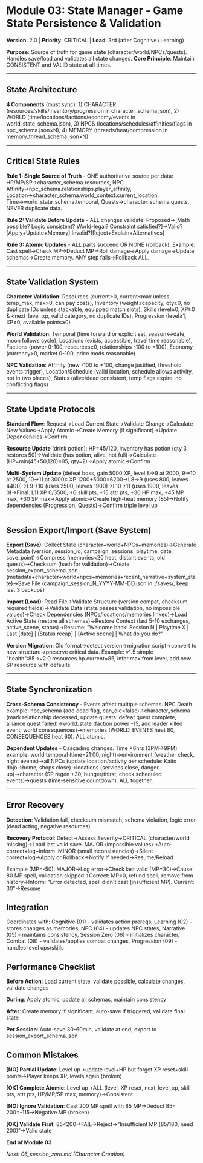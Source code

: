 # Module 03: State Manager - Game State Persistence & Validation

**Version**: 2.0 | **Priority**: CRITICAL | **Load**: 3rd (after Cognitive+Learning)

**Purpose**: Source of truth for game state (character/world/NPCs/quests). Handles save/load and validates all state changes. **Core Principle**: Maintain CONSISTENT and VALID state at all times.

---

## State Architecture

**4 Components** (must sync): 1) CHARACTER (resources/skills/inventory/progression in character_schema.json), 2) WORLD (time/locations/factions/economy/events in world_state_schema.json), 3) NPCS (locations/schedules/affinities/flags in npc_schema.json×N), 4) MEMORY (threads/heat/compression in memory_thread_schema.json×N)

---

## Critical State Rules

**Rule 1: Single Source of Truth** - ONE authoritative source per data: HP/MP/SP→character_schema.resources, NPC Affinity→npc_schema.relationships.player_affinity, Location→character_schema.world_context.current_location, Time→world_state_schema.temporal, Quests→character_schema.quests. NEVER duplicate data.

**Rule 2: Validate Before Update** - ALL changes validate: Proposed→[Math possible? Logic consistent? World-legal? Constraint satisfied?]→Valid?[Apply+Update+Memory]:Invalid?[Reject+Explain+Alternatives]

**Rule 3: Atomic Updates** - ALL parts succeed OR NONE (rollback). Example: Cast spell→Check MP→Deduct MP→Roll damage→Apply damage→Update schemas→Create memory. ANY step fails→Rollback ALL.

---

## State Validation System

**Character Validation**: Resources (current≥0, current≤max unless temp_max, max>0, can pay costs), Inventory (weight≤capacity, qty≥0, no duplicate IDs unless stackable, equipped match slots), Skills (level≥0, XP≥0 & <next_level_xp, valid category, no duplicate IDs), Progression (level≥1, XP≥0, available points≥0)

**World Validation**: Temporal (time forward or explicit set, season↔date, moon follows cycle), Locations (exists, accessible, travel time reasonable), Factions (power 0-100, resources≥0, relationships -100 to +100), Economy (currency>0, market 0-100, price mods reasonable)

**NPC Validation**: Affinity (new -100 to +100, change justified, threshold events trigger), Location/Schedule (valid location, schedule allows activity, not in two places), Status (alive/dead consistent, temp flags expire, no conflicting flags)

---

## State Update Protocols

**Standard Flow**: Request→Load Current State→Validate Change→Calculate New Values→Apply Atomic→Create Memory (if significant)→Update Dependencies→Confirm

**Resource Update** (drink potion): HP=45/120, inventory has potion (qty 3, restores 50)→Validate (has potion, alive, not full)→Calculate (HP=min(45+50,120)=95, qty=2)→Apply atomic→Confirm

**Multi-System Update** (defeat boss, gain 5000 XP, level 8→9 at 2000, 9→10 at 2500, 10→11 at 3000): XP 1200+5000=6200→L8→9 (uses 800, leaves 4400)→L9→10 (uses 2500, leaves 1900)→L10→11 (uses 1900, leaves 0)→Final: L11 XP 0/3500, +6 skill pts, +15 attr pts, +30 HP max, +45 MP max, +30 SP max→Apply atomic→Create high-heat memory (85)→Notify dependencies (Progression, Quests)→Confirm triple level up

---

## Session Export/Import (Save System)

**Export (Save)**: Collect State (character+world+NPCs+memories)→Generate Metadata (version, session_id, campaign, sessions, playtime, date, save_point)→Compress (memories<20 heat, distant events, old quests)→Checksum (hash for validation)→Create session_export_schema.json (metadata+character+world+npcs+memories+recent_narrative+system_state)→Save File (campaign_session_N_YYYY-MM-DD.json in ./saves/, keep last 3 backups)

**Import (Load)**: Read File→Validate Structure (version compat, checksum, required fields)→Validate Data (state passes validation, no impossible values)→Check Dependencies (NPCs/locations/memories linked)→Load Active State (restore all schemas)→Restore Context (last 5-10 exchanges, active_scene, status)→Resume: "Welcome back! Session N | Playtime X | Last [date] | [Status recap] | [Active scene] | What do you do?"

**Version Migration**: Old format→detect version→migration script→convert to new structure→preserve critical data. Example: v1.5 simple "health":85→v2.0 resources.hp.current=85, infer max from level, add new SP resource with defaults.

---

## State Synchronization

**Cross-Schema Consistency** - Events affect multiple schemas. NPC Death example: npc_schema (add dead flag, can_die=false)→character_schema (mark relationship deceased, update quests: defeat quest complete, alliance quest failed)→world_state (faction power -15, add leader killed event, world consequences)→memories (WORLD_EVENTS heat 80, CONSEQUENCES heat 60). ALL atomic.

**Dependent Updates** - Cascading changes. Time +6hrs (3PM→9PM) example: world temporal (time=21:00, night)→environment (weather check, night events)→all NPCs (update location/activity per schedule: Kaito dojo→home, shops close)→locations (services close, danger up)→character (SP regen +30, hunger/thirst, check scheduled events)→quests (time-sensitive countdown). ALL together.

---

## Error Recovery

**Detection**: Validation fail, checksum mismatch, schema violation, logic error (dead acting, negative resources)

**Recovery Protocol**: Detect→Assess Severity→CRITICAL (character/world missing)→Load last valid save. MAJOR (impossible values)→Auto-correct+log+inform. MINOR (small inconsistencies)→Silent correct+log→Apply or Rollback→Notify if needed→Resume/Reload

Example (MP=-50): MAJOR→Log error→Check last valid (MP=30)→Cause: 80 MP spell, validation skipped→Correct: MP=0, refund spell, remove from history→Inform: "Error detected, spell didn't cast (insufficient MP). Current: 30"→Resume

## Integration

Coordinates with: Cognitive (01) - validates action prereqs, Learning (02) - stores changes as memories, NPC (04) - updates NPC states, Narrative (05) - maintains consistency, Session Zero (06) - initializes character, Combat (08) - validates/applies combat changes, Progression (09) - handles level ups/skills

## Performance Checklist

**Before Action**: Load current state, validate possible, calculate changes, validate changes

**During**: Apply atomic, update all schemas, maintain consistency

**After**: Create memory if significant, auto-save if triggered, validate final state

**Per Session**: Auto-save 30-60min, validate at end, export to session_export_schema.json

## Common Mistakes

**[NO] Partial Update**: Level up→update level+HP but forget XP reset+skill points→Player keeps XP, levels again (broken)

**[OK] Complete Atomic**: Level up→ALL (level, XP reset, next_level_xp, skill pts, attr pts, HP/MP/SP max, memory)→Consistent

**[NO] Ignore Validation**: Cast 200 MP spell with 85 MP→Deduct 85-200=-115→Negative MP (broken)

**[OK] Validate First**: 85<200→FAIL→Reject→"Insufficient MP (85/180, need 200)"→Valid state

**End of Module 03**

*Next: 06_session_zero.md (Character Creation)*
